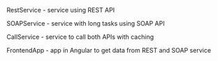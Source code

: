 RestService - service using REST API

SOAPService - service with long tasks using SOAP API

CallService - service to call both APIs with caching

FrontendApp - app in Angular to get data from REST and SOAP service
